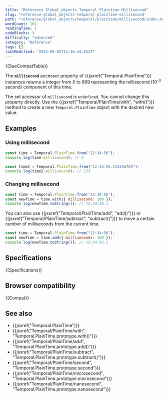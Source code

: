 ```yaml
---
title: "Reference Global_objects Temporal Plaintime Millisecond"
slug: "reference-global_objects-temporal-plaintime-millisecond"
path: "reference/global_objects/temporal/plaintime/millisecond/index.md"
wordCount: 161
readingTime: 1
codeBlocks: 3
difficulty: "advanced"
category: "Reference"
tags: []
lastModified: "2025-08-02T14:16:44.652Z"
---
```



{{SeeCompatTable}}

The **`millisecond`** accessor property of {{jsxref("Temporal.PlainTime")}} instances returns a integer from 0 to 999 representing the millisecond (10<sup>-3</sup> second) component of this time.

The set accessor of `millisecond` is `undefined`. You cannot change this property directly. Use the {{jsxref("Temporal/PlainTime/with", "with()")}} method to create a new `Temporal.PlainTime` object with the desired new value.

## Examples

### Using millisecond

```js
const time = Temporal.PlainTime.from("12:34:56");
console.log(time.millisecond); // 0

const time2 = Temporal.PlainTime.from("12:34:56.123456789");
console.log(time2.millisecond); // 123
```

### Changing millisecond

```js
const time = Temporal.PlainTime.from("12:34:56");
const newTime = time.with({ millisecond: 100 });
console.log(newTime.toString()); // 12:34:56.1
```

You can also use {{jsxref("Temporal/PlainTime/add", "add()")}} or {{jsxref("Temporal/PlainTime/subtract", "subtract()")}} to move a certain number of milliseconds from the current time.

```js
const time = Temporal.PlainTime.from("12:34:56");
const newTime = time.add({ milliseconds: 100 });
console.log(newTime.toString()); // 12:34:56.1
```

## Specifications

{{Specifications}}

## Browser compatibility

{{Compat}}

## See also

- {{jsxref("Temporal.PlainTime")}}
- {{jsxref("Temporal/PlainTime/with", "Temporal.PlainTime.prototype.with()")}}
- {{jsxref("Temporal/PlainTime/add", "Temporal.PlainTime.prototype.add()")}}
- {{jsxref("Temporal/PlainTime/subtract", "Temporal.PlainTime.prototype.subtract()")}}
- {{jsxref("Temporal/PlainTime/second", "Temporal.PlainTime.prototype.second")}}
- {{jsxref("Temporal/PlainTime/microsecond", "Temporal.PlainTime.prototype.microsecond")}}
- {{jsxref("Temporal/PlainTime/nanosecond", "Temporal.PlainTime.prototype.nanosecond")}}
